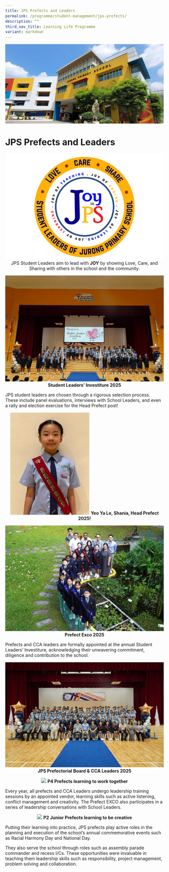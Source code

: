 ```yaml
---
title: JPS Prefects and Leaders
permalink: /programme/student-management/jps-prefects/
description: ""
third_nav_title: Learning Life Programme
variant: markdown
---
```

![](/images/JPS_School_Front_Banner.jpg)

# JPS Prefects and Leaders

<p style="text-align:center">
	<img src="/images/jps_crest.png">
	JPS Student Leaders aim to lead with <b>JOY</b> by showing Love, Care, and Sharing with others in the school and the community.


</p><p style="text-align:center">
<img src="/images/Student_Leaders_Investiture_2025.jpg">
	<b>Student Leaders’ Investiture 2025</b></p>

JPS student leaders are chosen through a rigorous selection process. These include panel evaluations, interviews with School Leaders, and even a rally and election exercise for the Head Prefect post!

<p style="text-align:center">
<img src="/images/Yeo_Ya_Le__Shania__Head_Prefect_2025.png" style="width:50%">
<b>Yeo Ya Le, Shania, Head Prefect 2025!</b></p>


<p style="text-align:center">
<img src="/images/JPS_PREFECT_EXCO_2025.jpg">
	<b>Prefect Exco 2025</b></p>

Prefects and CCA leaders are formally appointed at the annual Student Leaders’ Investiture, acknowledging their unwavering commitment, diligence and contribution to the school. 



<p style="text-align:center">
<img src="/images/JPS_cca_leaders.jpg">
	<b>
JPS Prefectorial Board &amp; CCA Leaders 2025 
 </b></p>
 

<p style="text-align:center">
<img src="/images/P4Prefects.jpg" style="width:50%">
<b>P4 Prefects learning to work together</b></p>

Every year, all prefects and CCA Leaders undergo leadership training sessions by an appointed vendor, learning skills such as active listening, conflict management and creativity. The Prefect EXCO also participates in a series of leadership conversations with School Leaders.

<p style="text-align:center">
<img src="/images/P2.jpg" style="width:50%">
<b>P2 Junior Prefects learning to be creative</b></p>


Putting their learning into practice, JPS prefects play active roles in the planning and execution of the school’s annual commemorative events such as Racial Harmony Day and National Day.


They also serve the school through roles such as assembly parade commander and recess I/Cs. These opportunities were invaluable in teaching them leadership skills such as responsibility, project management, problem solving and collaboration.